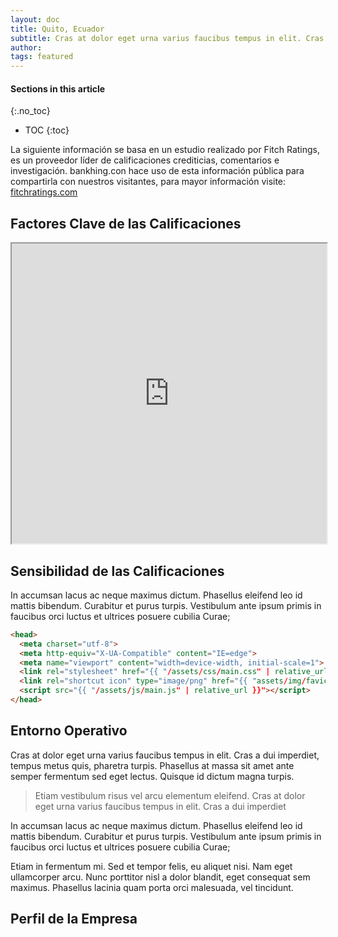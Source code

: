 ```yaml
---
layout: doc
title: Quito, Ecuador
subtitle: Cras at dolor eget urna varius faucibus tempus in elit. Cras a dui imperdiet, tempus metus quis, pharetra turpis.
author:
tags: featured
---
```


#### Sections in this article
{:.no_toc}
* TOC
{:toc}


La siguiente información se basa en un estudio realizado por Fitch Ratings, es un proveedor líder de calificaciones crediticias, comentarios e investigación. bankhing.con hace uso de esta información pública para compartirla con nuestros visitantes, para mayor información visite: [fitchratings.com](https://www.fitchratings.com)

## Factores Clave de las Calificaciones

<iframe src="https://drive.google.com/file/d/1JsMLAHXBFV6lfH76oTUyfgNr-C8vRgUQ/preview" width="100%" height="480"></iframe>


## Sensibilidad de las Calificaciones
In accumsan lacus ac neque maximus dictum. Phasellus eleifend leo id mattis bibendum. Curabitur et purus turpis. Vestibulum ante ipsum primis in faucibus orci luctus et ultrices posuere cubilia Curae;

```html
<head>
  <meta charset="utf-8">
  <meta http-equiv="X-UA-Compatible" content="IE=edge">
  <meta name="viewport" content="width=device-width, initial-scale=1">
  <link rel="stylesheet" href="{{ "/assets/css/main.css" | relative_url }}">
  <link rel="shortcut icon" type="image/png" href="{{ "assets/img/favicon.png" | relative_url }}" >
  <script src="{{ "/assets/js/main.js" | relative_url }}"></script>
</head>
```

## Entorno Operativo
Cras at dolor eget urna varius faucibus tempus in elit. Cras a dui imperdiet, tempus metus quis, pharetra turpis. Phasellus at massa sit amet ante semper fermentum sed eget lectus. Quisque id dictum magna turpis.

> Etiam vestibulum risus vel arcu elementum eleifend. Cras at dolor eget urna varius faucibus tempus in elit. Cras a dui imperdiet

In accumsan lacus ac neque maximus dictum. Phasellus eleifend leo id mattis bibendum. Curabitur et purus turpis. Vestibulum ante ipsum primis in faucibus orci luctus et ultrices posuere cubilia Curae;

Etiam in fermentum mi. Sed et tempor felis, eu aliquet nisi. Nam eget ullamcorper arcu. Nunc porttitor nisl a dolor blandit, eget consequat sem maximus. Phasellus lacinia quam porta orci malesuada, vel tincidunt.

## Perfil de la Empresa

